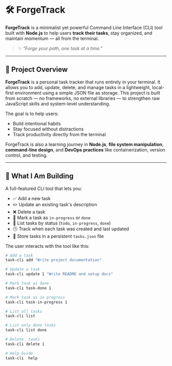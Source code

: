 # 🛠️ ForgeTrack

**ForgeTrack** is a minimalist yet powerful Command Line Interface (CLI) tool built with **Node.js** to help users **track their tasks**, stay organized, and maintain momentum — all from the terminal.

> ✨ _"Forge your path, one task at a time."_  

---

## 📖 Project Overview

**ForgeTrack** is a personal task tracker that runs entirely in your terminal. It allows you to add, update, delete, and manage tasks in a lightweight, local-first environment using a simple JSON file as storage. This project is built from scratch — no frameworks, no external libraries — to strengthen raw JavaScript skills and system-level understanding.

The goal is to help users:
- Build intentional habits
- Stay focused without distractions
- Track productivity directly from the terminal

ForgeTrack is also a learning journey in **Node.js**, **file system manipulation**, **command-line design**, and **DevOps practices** like containerization, version control, and testing.

---

## 🎯 What I Am Building

A full-featured CLI tool that lets you:

- ✅ Add a new task  
- ✏️ Update an existing task's description  
- ❌ Delete a task  
- 🔁 Mark a task as `in-progress` or `done`  
- 📃 List tasks by status (`todo`, `in-progress`, `done`)  
- 🕒 Track when each task was created and last updated  
- 💾 Store tasks in a persistent `tasks.json` file

The user interacts with the tool like this:

```bash
# Add a task
task-cli add "Write project documentation"

# Update a task
task-cli update 1 "Write README and setup docs"

# Mark task as done
task-cli task-done 1

# Mark task as in progress
task-cli task-in-progress 1

# List all tasks
task-cli list

# List only done tasks
task-cli list done

# Delete  tasks
task-cli delete 1

# Help Guide
task-cli  help
